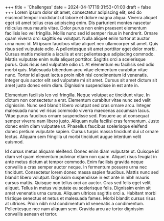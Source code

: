+++
title = 'Challenges'
date = 2024-04-17T16:31:53+01:00
draft = false
+++
Lorem ipsum dolor sit amet, consectetur adipiscing elit, sed do eiusmod tempor incididunt ut labore et dolore magna aliqua. Viverra aliquet eget sit amet tellus cras adipiscing enim. Dis parturient montes nascetur ridiculus mus mauris vitae. Dolor purus non enim praesent elementum facilisis leo vel fringilla. Mollis nunc sed id semper risus in hendrerit. Ornare quam viverra orci sagittis eu volutpat. Nulla aliquet enim tortor at auctor urna nunc id. Mi ipsum faucibus vitae aliquet nec ullamcorper sit amet. Quis risus sed vulputate odio. A pellentesque sit amet porttitor eget dolor morbi. Cursus mattis molestie a iaculis at erat pellentesque adipiscing commodo. Mattis vulputate enim nulla aliquet porttitor. Sagittis orci a scelerisque purus. Quis risus sed vulputate odio ut. At elementum eu facilisis sed odio morbi quis. Malesuada bibendum arcu vitae elementum curabitur vitae nunc. Tortor id aliquet lectus proin nibh nisl condimentum id venenatis. Integer quis auctor elit sed vulputate mi sit amet. Cursus sit amet dictum sit amet justo donec enim diam. Dignissim suspendisse in est ante in.

Elementum facilisis leo vel fringilla. Neque volutpat ac tincidunt vitae. In dictum non consectetur a erat. Elementum curabitur vitae nunc sed velit dignissim. Nunc sed blandit libero volutpat sed cras ornare arcu. Integer malesuada nunc vel risus commodo viverra maecenas accumsan lacus. Vitae purus faucibus ornare suspendisse sed. Posuere ac ut consequat semper viverra nam libero justo. Aliquam nulla facilisi cras fermentum. Justo donec enim diam vulputate ut. Phasellus faucibus scelerisque eleifend donec pretium vulputate sapien. Cursus turpis massa tincidunt dui ut ornare lectus. Aliquam sem fringilla ut morbi tincidunt augue interdum velit euismod.

Id cursus metus aliquam eleifend. Donec enim diam vulputate ut. Quisque id diam vel quam elementum pulvinar etiam non quam. Aliquet risus feugiat in ante metus dictum at tempor commodo. Enim facilisis gravida neque convallis a cras semper auctor neque. In fermentum posuere urna nec tincidunt. Consectetur lorem donec massa sapien faucibus. Mattis nunc sed blandit libero volutpat. Dignissim suspendisse in est ante in nibh mauris cursus mattis. Quisque non tellus orci ac auctor. Cras sed felis eget velit aliquet. Tellus in metus vulputate eu scelerisque felis. Dignissim enim sit amet venenatis urna cursus. Aliquam ultrices sagittis orci a. Habitant morbi tristique senectus et netus et malesuada fames. Morbi blandit cursus risus at ultrices. Proin nibh nisl condimentum id venenatis a condimentum. Pellentesque nec nam aliquam sem. Gravida arcu ac tortor dignissim convallis aenean et tortor.